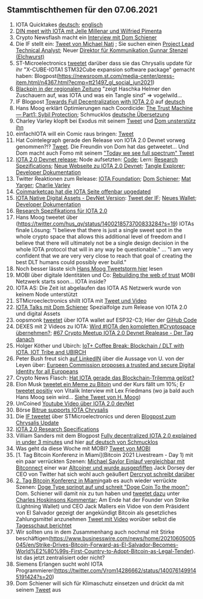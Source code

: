 ## Stammtischthemen für den 07.06.2021

1. IOTA Quicktakes [deutsch](https://www.youtube.com/watch?v=9X2FaOcLprM&feature=youtu.be); [englisch](https://www.youtube.com/watch?v=JQlv9kWXQC4)
2. [DIN meet with IOTA mit Jelle Millenar und Wilfried Pimenta](https://www.youtube.com/watch?v=_ek4stqCUdI&feature=youtu.be)
3. Crypto Newsflash macht ein [Interview mit Dom Schiener](https://www.crypto-news-flash.com/building-the-future-of-iot-an-exclusive-interview-with-iota-founder-dominik-schiener/)
4. Die IF stellt ein: [Tweet von Michael Nati](https://twitter.com/michelenati/status/1399396812847472646?s=20) ; Sie suchen einen [Project Lead Technical Analyst](https://t.co/7YdhlWione?amp=1); Neuer [Direktor für Kommunikation Gunnar Stenzel (Elchwurst)](https://blog.iota.org/welcome-gunnar-stenzel-to-the-iota-foundation/)
5. ST-Microelectronics [tweetet](https://twitter.com/ST_World/status/1399717210826973194?s=20) darüber dass sie das Chrysalis update für ihr "X-CUBE-IOTA1 STM32Cube expansion software package" gemacht haben: Blogpost(https://newsroom.st.com/media-center/press-item.html/n4367.html?ecmp=tt21497_gl_social_jun2021)
6. [Blackpin in der regionalen Zeitung](https://twitter.com/BLACKPIN_GmbH/status/1399706627213774852) "zeigt Haschka Helmer den Zuschauern auf, was IOTA und was ein Tangle sind" => vogelwild...
7. IF Blogpost [Towards Full Decentralization with IOTA 2.0](https://blog.iota.org/path-towards-full-decentralization-with-iota-2-0/) auf [deutsch](https://iota-kurs.de/auf-dem-weg-zur-vollstaendigen-dezentralisierung-mit-iota-2-0/)
8. Hans Moog erklärt Optimierungen nach Coordicide: [The Trust Machine — Part1: Sybil Protection](https://husqy.medium.com/the-trust-machine-part1-sybil-protection-1799861fa56); Schmucklos [deutsche Übersetzung](https://iota-einsteiger-guide.de/iota-die-vertrauensmaschine-teil1-sybil-schutz.html)
9. Charley Varley klopft bei Exodus mit seinem [Tweet](https://twitter.com/c_varley/status/1400039406824738820?s=20) und [Dom unsterstütz ihn](https://twitter.com/DomSchiener/status/1400040051610955777?s=20)
10. einfachIOTA will ein Comic raus bringen: [Tweet](https://twitter.com/einfachIOTA/status/1400062696997937156?s=20)
11. Hat Cointelegraph gerade den Release von IOTA 2.0 Devnet vorweg genommen?!? [Tweet](https://cointelegraph.com/news/iota-2-0-nectar-devnet-goes-live-to-achieve-full-decentralization). Die Freundin von Dom hat das getweetet... Und Dom macht auch Fomo mit seinem ["Today we see full spectrum" Tweet](https://twitter.com/DomSchiener/status/1400055095853731845?s=20)
12. [IOTA 2.0 Devnet release](https://blog.iota.org/iotav2devnet/); Node aufsetzten: [Code](https://github.com/iotaledger/goshimmer/releases); Lern: [Research Spezifications](https://github.com/iotaledger/IOTA-2.0-Research-Specifications); [Neue Webseite zu IOTA 2.0 Devnet](https://v2.iota.org/); [Tangle Explorer](https://v2.iota.org/visualizer); [Developer Dokumentation](http://goshimmer.docs.iota.org/tutorials/setup.html)
13. Twitter Reaktionen zum Release: [IOTA Foundation](https://twitter.com/iota/status/1400070431441358859?s=20); [Dom Schiener](https://twitter.com/DomSchiener/status/1400075861462822918?s=20); [Mat Yarger](https://twitter.com/Mat_Yarger/status/1400087097504153603?s=20); [Charlie Varley](https://twitter.com/c_varley/status/1400083583902130179?s=20)
14. [Coinmarketcap hat die IOTA Seite offenbar upgedated](https://coinmarketcap.com/alexandria/article/a-deep-dive-into-iota)
15. [IOTA Native Digital Assets - DevNet Version](https://blog.iota.org/iota-native-digital-assets-devnet/): [Tweet der IF](https://twitter.com/iota/status/1400091401078153219?s=20); [Neues Wallet](https://github.com/iotaledger/IOTA-2.0-DevNet-wallet/releases/tag/v0.7.0); [Developer Dokumentation](http://goshimmer.docs.iota.org/tutorials/wallet.html)
16. [Research Spezifikations für IOTA 2.0](https://github.com/iotaledger/IOTA-2.0-Research-Specifications)
17. Hans Moog tweetet über (https://twitter.com/hus_qy/status/1400218573700833284?s=19) IOTAs finale Lösung: "I believe that there is just a single sweet spot in the whole crypto space that allows this additional level of freedom and I believe that there will ultimately not be a single design decision in the whole IOTA protocol that will in any way be questionable." ... "I am very confident that we are very very close to reach that goal of creating the best DLT humans could possibly ever build." 
19. Noch besser lässte sich [Hans Moog Tweetstorm hier](https://threadreaderapp.com/thread/1400218573700833284.html) lesen
20. MOBI über digitale Identitäten und Co: [Rebuilding the web of trust](https://www.youtube.com/watch?v=8vWLcxAXWUQ) MOBI Netzwerk starts soon... IOTA inside?
21. IOTA AS: Die Zeit ist abgelaufen das IOTA AS Netzwerk wurde von keinem Node unterstützt
22. STMicroeclectronics shillt IOTA mit [Tweet und Video](https://twitter.com/ST_World/status/1400391942521950208?s=19)
23. [IOTA Talks mit Dom Schiener](https://youtu.be/VxUZW2OrWsE) Spezialfolge zum Release von IOTA 2.0 und digital Assets
24. oopsmonk [tweetet](https://twitter.com/oops_monk/status/1400381731958448131?s=20) über IOTA wallet auf ESP32-C3; Hier der [GiHub Code](https://github.com/oopsmonk/iota_esp32_wallet/tree/dev_chrysalis)
25. DEXES mit 2 Videos zu IOTA: [Wird #IOTA den kompletten #Cryptospace übernehmen?](https://www.youtube.com/watch?v=WXd-1KWSjPI&t=4s); [#67 Crypto Meetup IOTA 2.0 Devnet Realease - Der Tag danach](https://www.youtube.com/watch?v=R4jJQFTXYKM)
26. Holger Köther und Ubirch: [IoT+ Coffee Break: Blockchain / DLT with IOTA, IOT Tribe and UBIRCH](https://www.youtube.com/watch?v=7sC6P12uQgg)
27. Peter Bush freut sich [auf LinkedIN](https://www.linkedin.com/posts/peter-busch-18286923_today-we-propose-to-offer-europeans-a-new-activity-6806466385703653376-HWss) über die Aussage von U. von der Leyen über: [Eurpeen Commission proposes a trusted and secure Digital Identity for all Europeans](https://ec.europa.eu/commission/presscorner/detail/en/IP_21_2663)
28. Crypto News Flasch: [Hat IOTA gerade das Blockchain-Trilemma gelöst?](https://www.crypto-news-flash.com/de/hat-iota-gerade-das-blockchain-trilemma-geloest/)
29. Elon Musk [tweetet ein Meme zu Bitoin](https://twitter.com/elonmusk/status/1400620080090730501?s=20) und der Kurs fällt um 10%; Er [tweetet positiv](https://twitter.com/elonmusk/status/1401091921746006017?s=20) von Vitalik Interview mit Lex Friedmans (wo ja bald auch Hans Moog sein wird... [Siehe Tweet von H. Moog](https://twitter.com/hus_qy/status/1400605170162143235?s=20))
30. UnCoined [Youtube Video über IOTA 2.0 devNet](https://www.youtube.com/watch?v=5U0kKrYr-3M)
31. Börse [Bitrue supports IOTA Chrysalis](https://twitter.com/BitrueOfficial/status/1401094468799922178?s=20)
32. Die [IF tweetet](https://twitter.com/iota/status/1400773652384190465?s=20) über STMicroelectronics und deren [Blogpost zum Chrysalis Update](https://blog.st.com/x-cube-iota1/amp/?__twitter_impression=true)
33. [IOTA 2.0 Research Specifications](https://blog.iota.org/iota-2-0-research-specifications/)
34. Villiam Sanders mit dem Blogpost [Fully decentralized IOTA 2.0 explained in under 3 minutes](https://blog.iota.org/fully-decentralized-iota-explained-in-under-3-minutes/) und hier [auf deutsch von Schmucklos](https://iota-einsteiger-guide.de/vollstaendig-dezentralisiertes-iota-2-0.html)
35. Was geht da diese Woche mit MOBI? [Tweet von MOBI](https://twitter.com/dltMOBI/status/1400996544355123201?s=20)
36. [1. Tag Bitcoin Konferenz in Miami](Bitcoin 2021 Livestream - Day 1) mit ein paar verrückten Szenen: [Michael Saylor Einlauf vergleichbar mit Bitconnect](https://twitter.com/c4chaos/status/1401094537112526853?s=20) einer war [Altcoiner und wurde ausgepfiffen](https://twitter.com/stonecoldpat0/status/1400892305868001284?s=20) Jack Dorsey der CEO von Twitter hat sich wohl auch geäußert [Dercrypt schreibt darüber](https://decrypt.co/72797/jack-dorsey-all-in-bitcoin-altcoins-ethereum-dogecoin?utm_source=twitter&utm_medium=social&utm_campaign=auto)
37. [2. Tag Bitcoin Konferenz in Miami](https://www.youtube.com/watch?v=VVDNEnRAZU4)ngab es auch wieder verrückte Szenen: [Doge Type springt auf und schreit "Doge Coin To the moon"](https://twitter.com/CryptoWhale/status/1401263342203949059?s=20); Dom. Schiener will damit nix zu tun haben und [tweetet dazu](https://twitter.com/DomSchiener/status/1401228641275625472?s=20) unter [Charles Hoskinsons Kommentar](https://twitter.com/IOHK_Charles/status/1401226945279541254?s=20); Am Ende hat der Founder von Strike (Lightning Wallet) und CEO Jack Mallers ein Vidoe von dem Präsident von El Salvador gezeigt der angekündigt Bitcoin als gesetzliches Zahlungsmittel anzunehmen [Tweet mit Video](https://twitter.com/nayibbukele/status/1401327906178191366?s=19) worüber selbst die [Tagesschaut berichtet](https://www.tagesschau.de/wirtschaft/el-salvador-bitcoin-101.html)
38. Wir sollten uns in dem Zusammenhang auch nochmal mit Stirke beschäftigen(https://www.businesswire.com/news/home/20210605005045/en/Strike-Drives-Bitcoin-Forward-as-El-Salvador-Becomes-World%E2%80%99s-First-Country-to-Adopt-Bitcoin-as-Legal-Tender). Ist das jetzt zentralisiert oder nicht?
39. Siemens Erlangen sucht wohl IOTA Programmierer(https://twitter.com/Vrom14286662/status/1400761499145191424?s=20)
40. Dom Schiener will sich für Klimaschutz einsetzen und drückt da mit seinem [Tweet](https://twitter.com/DomSchiener/status/1401263257881649157?s=20) aus
